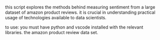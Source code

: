 this script explores the methods behind measuring sentiment from a large dataset of amazon product reviews.
it is crucial in understanding practical usage of technologies available to data scientists.

to use:
you must have python and vscode installed with the relevant libraries. 
the amazon product review data set.
